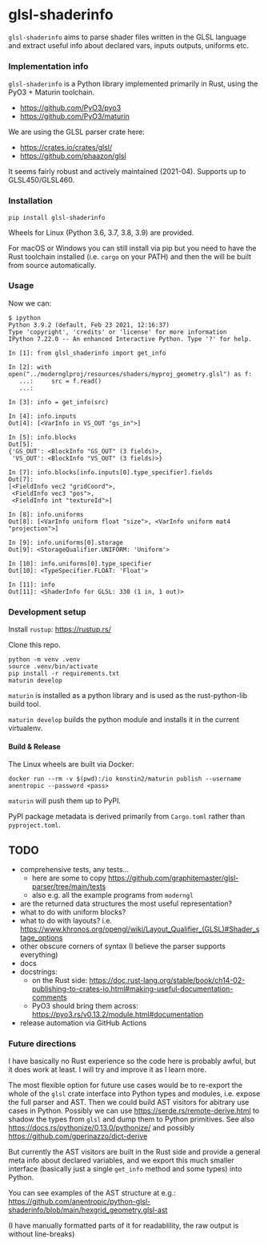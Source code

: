 # glsl-shaderinfo

`glsl-shaderinfo` aims to parse shader files written in the GLSL language and extract useful info about declared vars, inputs outputs, uniforms etc.


### Implementation info

`glsl-shaderinfo` is a Python library implemented primarily in Rust, using the PyO3 + Maturin toolchain.

* https://github.com/PyO3/pyo3
* https://github.com/PyO3/maturin

We are using the GLSL parser crate here:  

* https://crates.io/crates/glsl/
* https://github.com/phaazon/glsl

It seems fairly robust and actively maintained (2021-04). Supports up to GLSL450/GLSL460.


### Installation

```
pip install glsl-shaderinfo
```

Wheels for Linux (Python 3.6, 3.7, 3.8, 3.9) are provided.

For macOS or Windows you can still install via pip but you need to have the Rust toolchain installed (i.e. `cargo` on your PATH) and then the will be built from source automatically.


### Usage

Now we can:
```pycon
$ ipython
Python 3.9.2 (default, Feb 23 2021, 12:16:37)
Type 'copyright', 'credits' or 'license' for more information
IPython 7.22.0 -- An enhanced Interactive Python. Type '?' for help.

In [1]: from glsl_shaderinfo import get_info

In [2]: with open("../modernglproj/resources/shaders/myproj_geometry.glsl") as f:
   ...:     src = f.read()
   ...:

In [3]: info = get_info(src)

In [4]: info.inputs
Out[4]: [<VarInfo in VS_OUT "gs_in">]

In [5]: info.blocks
Out[5]:
{'GS_OUT': <BlockInfo "GS_OUT" (3 fields)>,
 'VS_OUT': <BlockInfo "VS_OUT" (3 fields)>}

In [7]: info.blocks[info.inputs[0].type_specifier].fields
Out[7]:
[<FieldInfo vec2 "gridCoord">,
 <FieldInfo vec3 "pos">,
 <FieldInfo int "textureId">]

In [8]: info.uniforms
Out[8]: [<VarInfo uniform float "size">, <VarInfo uniform mat4 "projection">]

In [9]: info.uniforms[0].storage
Out[9]: <StorageQualifier.UNIFORM: 'Uniform'>

In [10]: info.uniforms[0].type_specifier
Out[10]: <TypeSpecifier.FLOAT: 'Float'>

In [11]: info
Out[11]: <ShaderInfo for GLSL: 330 (1 in, 1 out)>
```


### Development setup

Install `rustup`: https://rustup.rs/

Clone this repo.

```
python -m venv .venv
source .venv/bin/activate
pip install -r requirements.txt
maturin develop
```

`maturin` is installed as a python library and is used as the rust-python-lib build tool.

`maturin develop` builds the python module and installs it in the current virtualenv.

#### Build & Release

The Linux wheels are built via Docker:
```
docker run --rm -v $(pwd):/io konstin2/maturin publish --username anentropic --password <pass>
```

`maturin` will push them up to PyPI.

PyPI package metadata is derived primarily from `Cargo.toml` rather than `pyproject.toml`.


## TODO

* comprehensive tests, any tests...
	* here are some to copy https://github.com/graphitemaster/glsl-parser/tree/main/tests
	* also e.g. all the example programs from `moderngl`
* are the returned data structures the most useful representation?
* what to do with uniform blocks?
* what to do with layouts? i.e. https://www.khronos.org/opengl/wiki/Layout_Qualifier_(GLSL)#Shader_stage_options
* other obscure corners of syntax (I believe the parser supports everything)
* docs
* docstrings:
	* on the Rust side: https://doc.rust-lang.org/stable/book/ch14-02-publishing-to-crates-io.html#making-useful-documentation-comments
	* PyO3 should bring them across: https://pyo3.rs/v0.13.2/module.html#documentation
* release automation via GitHub Actions

### Future directions

I have basically no Rust experience so the code here is probably awful, but it does work at least. I will try and improve it as I learn more.

The most flexible option for future use cases would be to re-export the whole of the `glsl` crate interface into Python types and modules, i.e. expose the full parser and AST. Then we could build AST visitors for abitrary use cases in Python.  Possibly we can use https://serde.rs/remote-derive.html to shadow the types from `glsl` and dump them to Python primitives. See also https://docs.rs/pythonize/0.13.0/pythonize/ and possibly https://github.com/gperinazzo/dict-derive

But currently the AST visitors are built in the Rust side and provide a general meta info about declared variables, and we export this much smaller interface (basically just a single `get_info` method and some types) into Python.

You can see examples of the AST structure at e.g.:  
https://github.com/anentropic/python-glsl-shaderinfo/blob/main/hexgrid_geometry.glsl-ast

(I have manually formatted parts of it for readablility, the raw output is without line-breaks)
